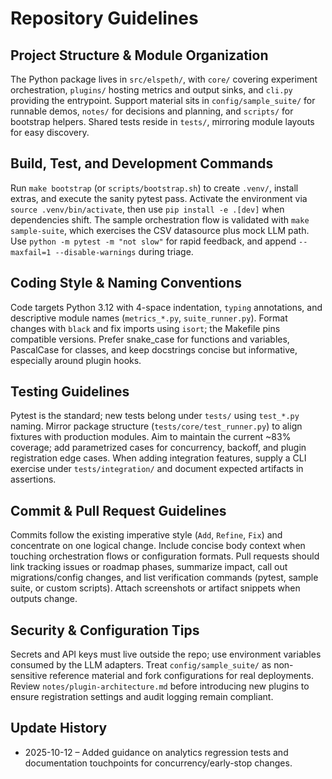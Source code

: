 # Repository Guidelines

## Project Structure & Module Organization
The Python package lives in `src/elspeth/`, with `core/` covering experiment orchestration, `plugins/` hosting metrics and output sinks, and `cli.py` providing the entrypoint. Support material sits in `config/sample_suite/` for runnable demos, `notes/` for decisions and planning, and `scripts/` for bootstrap helpers. Shared tests reside in `tests/`, mirroring module layouts for easy discovery.

## Build, Test, and Development Commands
Run `make bootstrap` (or `scripts/bootstrap.sh`) to create `.venv/`, install extras, and execute the sanity pytest pass. Activate the environment via `source .venv/bin/activate`, then use `pip install -e .[dev]` when dependencies shift. The sample orchestration flow is validated with `make sample-suite`, which exercises the CSV datasource plus mock LLM path. Use `python -m pytest -m "not slow"` for rapid feedback, and append `--maxfail=1 --disable-warnings` during triage.

## Coding Style & Naming Conventions
Code targets Python 3.12 with 4-space indentation, `typing` annotations, and descriptive module names (`metrics_*.py`, `suite_runner.py`). Format changes with `black` and fix imports using `isort`; the Makefile pins compatible versions. Prefer snake_case for functions and variables, PascalCase for classes, and keep docstrings concise but informative, especially around plugin hooks.

## Testing Guidelines
Pytest is the standard; new tests belong under `tests/` using `test_*.py` naming. Mirror package structure (`tests/core/test_runner.py`) to align fixtures with production modules. Aim to maintain the current ~83% coverage; add parametrized cases for concurrency, backoff, and plugin registration edge cases. When adding integration features, supply a CLI exercise under `tests/integration/` and document expected artifacts in assertions.
<!-- UPDATE 2025-10-12: Include analytics/reporting regression tests when touching SuiteReportGenerator, analytics sinks, or the visual analytics sink; see `tests/test_reporting.py`, `tests/test_outputs_visual.py`, and `tests/test_integration_visual_suite.py`. -->

## Commit & Pull Request Guidelines
Commits follow the existing imperative style (`Add`, `Refine`, `Fix`) and concentrate on one logical change. Include concise body context when touching orchestration flows or configuration formats. Pull requests should link tracking issues or roadmap phases, summarize impact, call out migrations/config changes, and list verification commands (pytest, sample suite, or custom scripts). Attach screenshots or artifact snippets when outputs change.

## Security & Configuration Tips
Secrets and API keys must live outside the repo; use environment variables consumed by the LLM adapters. Treat `config/sample_suite/` as non-sensitive reference material and fork configurations for real deployments. Review `notes/plugin-architecture.md` before introducing new plugins to ensure registration settings and audit logging remain compliant.
<!-- UPDATE 2025-10-12: When modifying concurrency, retry, early-stop logic, or analytics sinks (JSON/visual), update the corresponding architecture docs and regenerate signed/visual artefacts if output formats change. -->

## Update History
- 2025-10-12 – Added guidance on analytics regression tests and documentation touchpoints for concurrency/early-stop changes.
